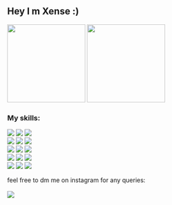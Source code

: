 ## Hey I m Xense :)

<p>
<img height="180em" src="https://github-readme-stats.vercel.app/api?username=thexense&show_icons=true&hide_border=true&&count_private=true&include_all_commits=true" />
<img height="180em" src="https://github-readme-stats.vercel.app/api/top-langs/?username=thexense&exclude_repo=github-readme-stats,thexense.github.io" />
</p>

### My skills:

<p >
    <img src="https://img.shields.io/badge/-ubuntu-A80030?style=flat-square&logo=Ubuntu&logoColor=white"/>
    <img src="https://img.shields.io/badge/-Visual%20Studio%20Code-23A9F2?style=flat-square&logo=Visual%20Studio%20Code&logoColor=white"/>
    <img src="https://img.shields.io/badge/-windows-181717?style=flat-square&logo=windows&logoColor=white"/><br/>
    <img src="https://img.shields.io/badge/-Notion-E34F26?style=flat-square&logo=notion&logoColor=white"/>
    <img src="https://img.shields.io/badge/-photoshop-E1572B6?style=flat-square&logo=adobe&logoColor=white"/>
    <img src="https://img.shields.io/badge/-yarn-6762a6?style=flat-square&logo=yarn&logoColor=white"/></br>
    <img src="https://img.shields.io/badge/-HTML5-E1572B6?style=flat-square&logo=HTML5&logoColor=white"/>
    <img src="https://img.shields.io/badge/-CSS3-1572B6?style=flat-square&logo=CSS3&logoColor=white"/>
    <img src="https://img.shields.io/badge/-React-FA6400?style=flat-square&logo=react&logoColor=white"/><br/>
    <img src="https://img.shields.io/badge/-Github-181717?style=flat-square&logo=GitHub&logoColor=white"/>
    <img src="https://img.shields.io/badge/-Git-F44D27?style=flat-square&logo=Git&logoColor=white"/>
    <img src="https://img.shields.io/badge/-typescipt-E1572B6?style=flat-square&logo=typescript&logoColor=white"/></br>
    <img src="https://img.shields.io/badge/-Vercel-6762a6?style=flat-square&logo=vercel&logoColor=white"/>
    <img src="https://img.shields.io/badge/-Firebase-F6820D?style=flat-square&logo=FireBase&logoColor=white"/>
    <img src="https://img.shields.io/badge/-strapi-23A9F2?style=flat-square&logo=strapi&logoColor=white"/>
</p>
 

<p>
 feel free to dm me on instagram for any queries: <br><br>
 <a href="https://instagram.com/rysxense"><img src="https://img.shields.io/badge/instagram-1572B6?style=flat-square&logo=instagram&logoColor=white"/></a>
</p>
